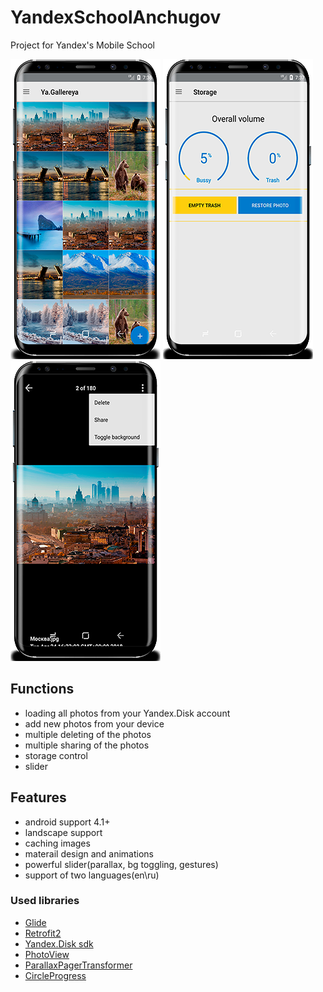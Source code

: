 # YandexSchoolAnchugov
Project for Yandex's Mobile School

![mainSceen](https://github.com/RomanAnchugov/YandexSchoolAnchugov/blob/master/screens/main.png)
![storageControl](https://github.com/RomanAnchugov/YandexSchoolAnchugov/blob/master/screens/storageControl.png)
![slider](https://github.com/RomanAnchugov/YandexSchoolAnchugov/blob/master/screens/slider.png)

## Functions

- loading all photos from your Yandex.Disk account
- add new photos from your device 
- multiple deleting of the photos
- multiple sharing of the photos
- storage control
- slider

## Features

- android support 4.1+
- landscape support
- caching images
- materail design and animations
- powerful slider(parallax, bg toggling, gestures)
- support of two languages(en\ru)

### Used libraries

- [Glide](https://bumptech.github.io/glide/)
- [Retrofit2](http://square.github.io/retrofit/)
- [Yandex.Disk sdk](https://tech.yandex.ru/disk/api/sdk/java-docpage/)
- [PhotoView](https://github.com/chrisbanes/PhotoView)
- [ParallaxPagerTransformer](https://github.com/xgc1986/ParallaxPagerTransformer)
- [CircleProgress](https://github.com/lzyzsd/CircleProgress)

